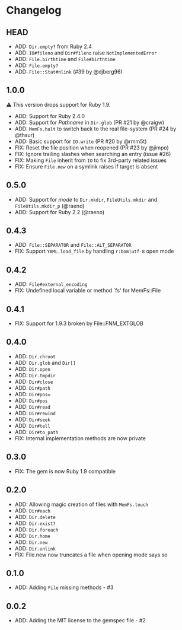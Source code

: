 # Changelog

## HEAD

* ADD: `Dir.empty?` from Ruby 2.4
* ADD: `IO#fileno` and `Dir#fileno` raise `NotImplementedError`
* ADD: `File.birthtime` and `File#birthtime`
* ADD: `File.empty?`
* ADD: `File::Stat#nlink` (#39 by @djberg96)

## 1.0.0

:warning: This version drops support for Ruby 1.9.

* ADD: Support for Ruby 2.4.0
* ADD: Support for _Pathname_ in `Dir.glob` (PR #21 by @craigw)
* ADD: `MemFs.halt` to switch back to the real file-system (PR #24 by @thsur)
* ADD: Basic support for `IO.write` (PR #20 by @rmm5t)
* FIX: Reset the file position when reopened (PR #23 by @jimpo)
* FIX: Ignore trailing slashes when searching an entry (issue #26)
* FIX: Making `File` inherit from `IO` to fix 3rd-party related issues
* FIX: Ensure `File.new` on a symlink raises if target is absent

## 0.5.0

* ADD: Support for _mode_ to `Dir.mkdir`, `FileUtils.mkdir` and `FileUtils.mkdir_p` (@raeno)
* ADD: Support for Ruby 2.2 (@raeno)

## 0.4.3

* ADD: `File::SEPARATOR` and `File::ALT_SEPARATOR`
* FIX: Support `YAML.load_file` by handling `r:bom|utf-8` open mode

## 0.4.2

* ADD: `File#external_encoding`
* FIX: Undefined local variable or method `fs' for MemFs::File

## 0.4.1

* FIX: Support for 1.9.3 broken by File::FNM_EXTGLOB

## 0.4.0

* ADD: `Dir.chroot`
* ADD: `Dir.glob` and `Dir[]`
* ADD: `Dir.open`
* ADD: `Dir.tmpdir`
* ADD: `Dir#close`
* ADD: `Dir#path`
* ADD: `Dir#pos=`
* ADD: `Dir#pos`
* ADD: `Dir#read`
* ADD: `Dir#rewind`
* ADD: `Dir#seek`
* ADD: `Dir#tell`
* ADD: `Dir#to_path`
* FIX: Internal implementation methods are now private

## 0.3.0

* FIX: The gem is now Ruby 1.9 compatible

## 0.2.0

* ADD: Allowing magic creation of files with `MemFs.touch`
* ADD: `Dir#each`
* ADD: `Dir.delete`
* ADD: `Dir.exist?`
* ADD: `Dir.foreach`
* ADD: `Dir.home`
* ADD: `Dir.new`
* ADD: `Dir.unlink`
* FIX: File.new now truncates a file when opening mode says so

## 0.1.0

* ADD: Adding `File` missing methods - #3

## 0.0.2

* ADD: Adding the MIT license to the gemspec file - #2
